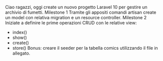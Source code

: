 Ciao ragazzi,
oggi create un nuovo progetto Laravel 10 per gestire un archivio di fumetti.
Milestone 1
Tramite gli appositi comandi artisan create un model con relativa migration e un resource controller.
Milestone 2
Iniziate a definire le prime operazioni CRUD con le relative view:
- index()
- show()
- create()
- store()
Bonus: creare il seeder per la tabella comics utilizzando il file in allegato.
